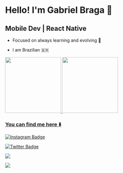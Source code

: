 #  Hello! I'm Gabriel Braga :wave:



##  Mobile Dev | React Native



* Focused on always learning and evolving :book:

* I am Brazilian :brazil:  

<div align="left">
  <a href="https://github.com/GabriielB">
  <img height="180em" src="https://github-readme-stats.vercel.app/api?username=GabriielB&show_icons=true&theme=dark&include_all_commits=true&count_private=true"/>
  <img height="180em" src="https://github-readme-stats.vercel.app/api/top-langs/?username=GabriielB&layout=compact&langs_count=7&theme=dark"/>
</div>


###  You can find me here :arrow_down: 

[![Instagram Badge](https://img.shields.io/badge/-_gabriielbraga_-9cf?style=for-the-badge&logo=instagram&logoColor=white&link=https://https://github.com/GabriielB)](https://www.instagram.com/_gabriielbraga_/)

[![Twitter Badge](https://img.shields.io/badge/@uGabrielB-1DA1F2?style=for-the-badge&logo=twitter&logoColor=white&link=https://twitter.com/GabriielB)](https://twitter.com/uGabrielB)

<a href="https://www.linkedin.com/in/gabrielbragaa/" target="_blank"><img src="https://img.shields.io/badge/-LinkedIn-%230077B5?style=for-the-badge&logo=linkedin&logoColor=white" target="_blank"></a>

<a href = "mailto: gabrielbragaa1203@gmail.com"><img src="https://img.shields.io/badge/-Gmail-%23EA4335?style=for-the-badge&logo=gmail&logoColor=white" target="_blank"></a>





